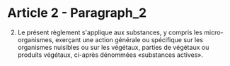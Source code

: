 # Article 2 - Paragraph_2

2. Le présent règlement s'applique aux substances, y compris les micro-organismes, exerçant une action générale ou spécifique sur les organismes nuisibles ou sur les végétaux, parties de végétaux ou produits végétaux, ci-après dénommées «substances actives».